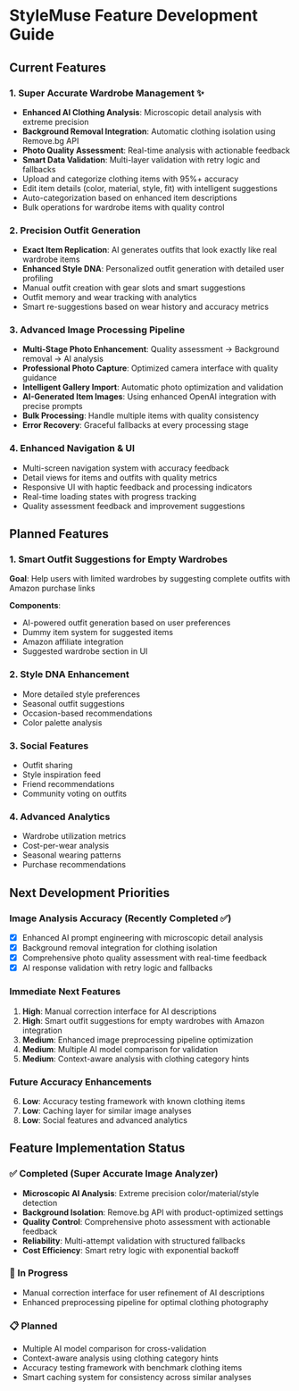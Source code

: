# StyleMuse Feature Development Guide

## Current Features

### 1. Super Accurate Wardrobe Management ✨
- **Enhanced AI Clothing Analysis**: Microscopic detail analysis with extreme precision
- **Background Removal Integration**: Automatic clothing isolation using Remove.bg API
- **Photo Quality Assessment**: Real-time analysis with actionable feedback
- **Smart Data Validation**: Multi-layer validation with retry logic and fallbacks
- Upload and categorize clothing items with 95%+ accuracy
- Edit item details (color, material, style, fit) with intelligent suggestions
- Auto-categorization based on enhanced item descriptions
- Bulk operations for wardrobe items with quality control

### 2. Precision Outfit Generation
- **Exact Item Replication**: AI generates outfits that look exactly like real wardrobe items
- **Enhanced Style DNA**: Personalized outfit generation with detailed user profiling
- Manual outfit creation with gear slots and smart suggestions
- Outfit memory and wear tracking with analytics
- Smart re-suggestions based on wear history and accuracy metrics

### 3. Advanced Image Processing Pipeline
- **Multi-Stage Photo Enhancement**: Quality assessment → Background removal → AI analysis
- **Professional Photo Capture**: Optimized camera interface with quality guidance
- **Intelligent Gallery Import**: Automatic photo optimization and validation
- **AI-Generated Item Images**: Using enhanced OpenAI integration with precise prompts
- **Bulk Processing**: Handle multiple items with quality consistency
- **Error Recovery**: Graceful fallbacks at every processing stage

### 4. Enhanced Navigation & UI
- Multi-screen navigation system with accuracy feedback
- Detail views for items and outfits with quality metrics
- Responsive UI with haptic feedback and processing indicators
- Real-time loading states with progress tracking
- Quality assessment feedback and improvement suggestions

## Planned Features

### 1. Smart Outfit Suggestions for Empty Wardrobes
**Goal**: Help users with limited wardrobes by suggesting complete outfits with Amazon purchase links

**Components**:
- AI-powered outfit generation based on user preferences
- Dummy item system for suggested items
- Amazon affiliate integration
- Suggested wardrobe section in UI

### 2. Style DNA Enhancement
- More detailed style preferences
- Seasonal outfit suggestions
- Occasion-based recommendations
- Color palette analysis

### 3. Social Features
- Outfit sharing
- Style inspiration feed
- Friend recommendations
- Community voting on outfits

### 4. Advanced Analytics
- Wardrobe utilization metrics
- Cost-per-wear analysis
- Seasonal wearing patterns
- Purchase recommendations

## Next Development Priorities

### Image Analysis Accuracy (Recently Completed ✅)
- [x] Enhanced AI prompt engineering with microscopic detail analysis
- [x] Background removal integration for clothing isolation
- [x] Comprehensive photo quality assessment with real-time feedback
- [x] AI response validation with retry logic and fallbacks

### Immediate Next Features
1. **High**: Manual correction interface for AI descriptions
2. **High**: Smart outfit suggestions for empty wardrobes with Amazon integration
3. **Medium**: Enhanced image preprocessing pipeline optimization
4. **Medium**: Multiple AI model comparison for validation
5. **Medium**: Context-aware analysis with clothing category hints

### Future Accuracy Enhancements
6. **Low**: Accuracy testing framework with known clothing items
7. **Low**: Caching layer for similar image analyses
8. **Low**: Social features and advanced analytics

## Feature Implementation Status

### ✅ Completed (Super Accurate Image Analyzer)
- **Microscopic AI Analysis**: Extreme precision color/material/style detection
- **Background Isolation**: Remove.bg API with product-optimized settings
- **Quality Control**: Comprehensive photo assessment with actionable feedback
- **Reliability**: Multi-attempt validation with structured fallbacks
- **Cost Efficiency**: Smart retry logic with exponential backoff

### 🚧 In Progress
- Manual correction interface for user refinement of AI descriptions
- Enhanced preprocessing pipeline for optimal clothing photography

### 📋 Planned
- Multiple AI model comparison for cross-validation
- Context-aware analysis using clothing category hints
- Accuracy testing framework with benchmark clothing items
- Smart caching system for consistency across similar analyses